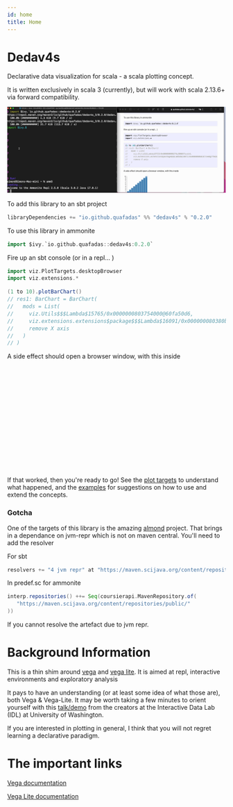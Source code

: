 ```yaml
---
id: home
title: Home
---
```

# Dedav4s

Declarative data visualization for scala - a scala plotting concept. 

It is written exclusively in scala 3 (currently), but will work with scala 2.13.6+ via forward compatibility.

<head>
        <meta charset="utf-8" />
        <!-- Import Vega & Vega-Lite -->
        <script src="https://cdn.jsdelivr.net/npm/vega@5"></script>
        <script src="https://cdn.jsdelivr.net/npm/vega-lite@5"></script>
        <!-- Import vega-embed -->
        <script src="https://cdn.jsdelivr.net/npm/vega-embed@5"></script>
        <style>
		    div.viz {
                width: 25vmin;
                height:25vmin;
                style="position: fixed; left: 0; right: 0; top: 0; bottom: 0"
            }
        </style>
</head>

![intro](assets/dedav_intro.gif)

To add this library to an sbt project
```scala
libraryDependencies += "io.github.quafadas" %% "dedav4s" % "0.2.0"
```
To use this library in ammonite
```scala
import $ivy.`io.github.quafadas::dedav4s:0.2.0`
```

Fire up an sbt console (or in a repl... )

```scala
import viz.PlotTargets.desktopBrowser
import viz.extensions.*
```


```scala
(1 to 10).plotBarChart()
// res1: BarChart = BarChart(
//   mods = List(
//     viz.Utils$$$Lambda$15765/0x0000000803754000@60fa50d6,
//     viz.extensions.extensions$package$$$Lambda$16091/0x000000080380b450@80498ad,
//     remove X axis
//   )
// )
```

A side effect should open a browser window, with this inside



<div id="viz_sUODGtyr" class="viz"></div>

<script type="text/javascript">
const specsUODGtyr = {
  "$schema": "https://vega.github.io/schema/vega/v5.json",
  "description": "A basic bar chart example, with value labels shown upon mouse hover.",
  "padding": 5,
  "data": [
    {
      "name": "table",
      "values": [
        {
          "category": "BSyz6RJR",
          "amount": 1
        },
        {
          "category": "kPWEXgKC",
          "amount": 2
        },
        {
          "category": "dQoGbHin",
          "amount": 3
        },
        {
          "category": "Op4WbroT",
          "amount": 4
        },
        {
          "category": "wPrX25YB",
          "amount": 5
        },
        {
          "category": "UjUcDEAQ",
          "amount": 6
        },
        {
          "category": "q2NrMDDM",
          "amount": 7
        },
        {
          "category": "Vn9jW7G8",
          "amount": 8
        },
        {
          "category": "3UtyTeyQ",
          "amount": 9
        },
        {
          "category": "TXWFaZmn",
          "amount": 10
        }
      ]
    }
  ],
  "signals": [
    {
      "name": "tooltip",
      "value": {
        
      },
      "on": [
        {
          "events": "rect:mouseover",
          "update": "datum"
        },
        {
          "events": "rect:mouseout",
          "update": "{}"
        }
      ]
    },
    {
      "name": "height",
      "init": "isFinite(containerSize()[1]) ? containerSize()[1] : 200",
      "on": [
        {
          "update": "isFinite(containerSize()[1]) ? containerSize()[1] : 200",
          "events": "window:resize"
        }
      ]
    },
    {
      "name": "width",
      "init": "isFinite(containerSize()[0]) ? containerSize()[0] : 200",
      "on": [
        {
          "update": "isFinite(containerSize()[0]) ? containerSize()[0] : 200",
          "events": "window:resize"
        }
      ]
    }
  ],
  "scales": [
    {
      "name": "xscale",
      "type": "band",
      "domain": {
        "data": "table",
        "field": "category"
      },
      "range": "width",
      "padding": 0.05,
      "round": true
    },
    {
      "name": "yscale",
      "domain": {
        "data": "table",
        "field": "amount"
      },
      "nice": true,
      "range": "height"
    }
  ],
  "axes": [
    {
      "orient": "left",
      "scale": "yscale"
    }
  ],
  "marks": [
    {
      "type": "rect",
      "from": {
        "data": "table"
      },
      "encode": {
        "enter": {
          "x": {
            "scale": "xscale",
            "field": "category"
          },
          "width": {
            "scale": "xscale",
            "band": 1
          },
          "y": {
            "scale": "yscale",
            "field": "amount"
          },
          "y2": {
            "scale": "yscale",
            "value": 0
          }
        },
        "update": {
          "fill": {
            "value": "steelblue"
          }
        },
        "hover": {
          "fill": {
            "value": "red"
          }
        }
      }
    },
    {
      "type": "text",
      "encode": {
        "enter": {
          "align": {
            "value": "center"
          },
          "baseline": {
            "value": "bottom"
          },
          "fill": {
            "value": "#333"
          }
        },
        "update": {
          "x": {
            "scale": "xscale",
            "signal": "tooltip.category",
            "band": 0.5
          },
          "y": {
            "scale": "yscale",
            "signal": "tooltip.amount",
            "offset": -2
          },
          "text": {
            "signal": "tooltip.amount"
          },
          "fillOpacity": [
            {
              "test": "datum === tooltip",
              "value": 0
            },
            {
              "value": 1
            }
          ]
        }
      }
    }
  ],
  "autosize": {
    "type": "fit",
    "resize": true,
    "contains": "padding"
  }
}
vegaEmbed('#viz_sUODGtyr', specsUODGtyr , {
    renderer: "canvas", // renderer (canvas or svg)
    container: "#viz_sUODGtyr", // parent DOM container
    hover: true, // enable hover processing
    actions: {
        editor : true
    }
}).then(function(result) {

})
</script>
If that worked, then you're ready to go! See the [plot targets](explanation/plotTargets.md) to understand what happened, and the [examples](explanation/examples.md) for suggestions on how to use and extend the concepts.

### Gotcha
One of the targets of this library is the amazing [almond](https://almond.sh) project. That brings in a dependance on jvm-repr which is not on maven central. You'll need to add the resolver 

For sbt
```scala
resolvers += "4 jvm repr" at "https://maven.scijava.org/content/repositories/public/"
```

In predef.sc for ammonite

```scala
interp.repositories() ++= Seq(coursierapi.MavenRepository.of(
   "https://maven.scijava.org/content/repositories/public/"
))
```
If you cannot resolve the artefact due to jvm repr.
# Background Information
This is a thin shim around [vega](https://vega.github.io/vega/) and [vega lite](https://vega.github.io/vega-lite/). It is aimed at repl, interactive environments and exploratory analysis

It pays to have an understanding (or at least some idea of what those are), both Vega & Vega-Lite. It may be worth taking a few minutes to orient yourself with this [talk/demo](https://www.youtube.com/watch?v=9uaHRWj04D4) from the creators at the Interactive Data Lab (IDL) at University of Washington.

If you are interested in plotting in general, I think that you will not regret learning a declarative paradigm.

# The important links
[Vega documentation](https://vega.github.io/vega/docs/)

[Vega Lite documentation](https://vega.github.io/vega-lite/docs/)
